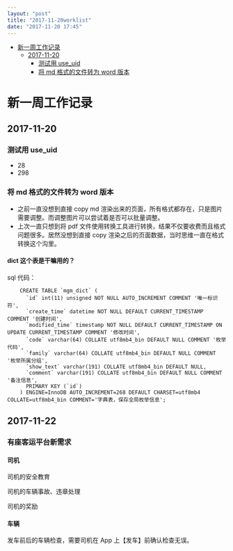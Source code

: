 ```yaml
---
layout: "post"
title: "2017-11-20worklist"
date: "2017-11-20 17:45"
---
```


<!-- TOC depthFrom:1 depthTo:6 withLinks:1 updateOnSave:1 orderedList:0 -->

- [新一周工作记录](#新一周工作记录)
	- [2017-11-20](#2017-11-20)
		- [测试用 use_uid](#测试用-useuid)
		- [将 md 格式的文件转为 word 版本](#将-md-格式的文件转为-word-版本)

<!-- /TOC -->

# 新一周工作记录

## 2017-11-20

### 测试用 use_uid

- 28
- 298

### 将 md 格式的文件转为 word 版本

- 之前一直没想到直接 copy md 渲染出来的页面，所有格式都存在，只是图片需要调整。而调整图片可以尝试着是否可以批量调整。
- 上次一直只想到将 pdf 文件使用转换工具进行转换，结果不仅要收费而且格式问题很多。居然没想到直接 copy 渲染之后的页面数据，当时思维一直在格式转换这个沟里。

#### dict 这个表是干嘛用的？

sql 代码：

```
    CREATE TABLE `mgm_dict` (
      `id` int(11) unsigned NOT NULL AUTO_INCREMENT COMMENT '唯一标识符',
      `create_time` datetime NOT NULL DEFAULT CURRENT_TIMESTAMP COMMENT '创建时间',
      `modified_time` timestamp NOT NULL DEFAULT CURRENT_TIMESTAMP ON UPDATE CURRENT_TIMESTAMP COMMENT '修改时间',
      `code` varchar(64) COLLATE utf8mb4_bin DEFAULT NULL COMMENT '枚举代码',
      `family` varchar(64) COLLATE utf8mb4_bin DEFAULT NULL COMMENT '枚举所属分组',
      `show_text` varchar(191) COLLATE utf8mb4_bin DEFAULT NULL,
      `comment` varchar(191) COLLATE utf8mb4_bin DEFAULT NULL COMMENT '备注信息',
      PRIMARY KEY (`id`)
    ) ENGINE=InnoDB AUTO_INCREMENT=268 DEFAULT CHARSET=utf8mb4 COLLATE=utf8mb4_bin COMMENT='字典表，保存全局枚举信息';
```
## 2017-11-22

### 有座客运平台新需求

#### 司机

司机的安全教育

司机的车辆事故、违章处理

司机的奖励

#### 车辆

发车前后的车辆检查，需要司机在 App 上【发车】前确认检查无误。
